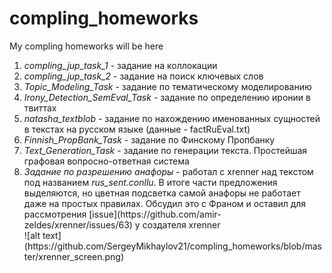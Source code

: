 # compling_homeworks
My compling homeworks will be here

<ol>
<li><i>compling_jup_task_1</i> - задание на коллокации</li>

<li><i>compling_jup_task_2</i> - задание на поиск ключевых слов</li>

<li><i>Topic_Modeling_Task</i> - задание по тематическому моделированию</li>

<li><i>Irony_Detection_SemEval_Task</i> - задание по определению иронии в твиттах</li>

<li><i>natasha_textblob</i> - задание по нахождению именованных сущностей в текстах на русском языке (данные - factRuEval.txt)</li>

<li><i>Finnish_PropBank_Task</i> - задание по Финскому Пропбанку</li>

<li><i>Text_Generation_Task</i> - задание по генерации текста. Простейшая графовая вопросно-ответная система</li>

<li><i>Задание по разрешению анафоры</i> - работал с xrenner над текстом под названием <i>rus_sent.conllu</i>. В итоге части предложения выделяются, но цветная подсветка самой анафоры не работает даже на простых правилах. Обсудил это с Франом и оставил для рассмотрения [issue](https://github.com/amir-zeldes/xrenner/issues/63) у создателя xrenner</li>
![alt text](https://github.com/SergeyMikhaylov21/compling_homeworks/blob/master/xrenner_screen.png)
</ol>
